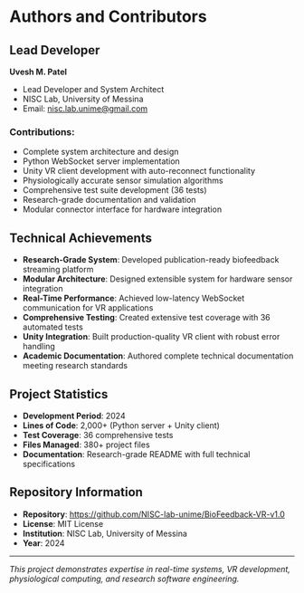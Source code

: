 # Authors and Contributors

## Lead Developer

**Uvesh M. Patel**
- Lead Developer and System Architect
- NISC Lab, University of Messina
- Email: nisc.lab.unime@gmail.com

### Contributions:
- Complete system architecture and design
- Python WebSocket server implementation
- Unity VR client development with auto-reconnect functionality
- Physiologically accurate sensor simulation algorithms
- Comprehensive test suite development (36 tests)
- Research-grade documentation and validation
- Modular connector interface for hardware integration

## Technical Achievements

- **Research-Grade System**: Developed publication-ready biofeedback streaming platform
- **Modular Architecture**: Designed extensible system for hardware sensor integration
- **Real-Time Performance**: Achieved low-latency WebSocket communication for VR applications
- **Comprehensive Testing**: Created extensive test coverage with 36 automated tests
- **Unity Integration**: Built production-quality VR client with robust error handling
- **Academic Documentation**: Authored complete technical documentation meeting research standards

## Project Statistics

- **Development Period**: 2024
- **Lines of Code**: 2,000+ (Python server + Unity client)
- **Test Coverage**: 36 comprehensive tests
- **Files Managed**: 380+ project files
- **Documentation**: Research-grade README with full technical specifications

## Repository Information

- **Repository**: https://github.com/NISC-lab-unime/BioFeedback-VR-v1.0
- **License**: MIT License
- **Institution**: NISC Lab, University of Messina
- **Year**: 2024

---

*This project demonstrates expertise in real-time systems, VR development, physiological computing, and research software engineering.*
